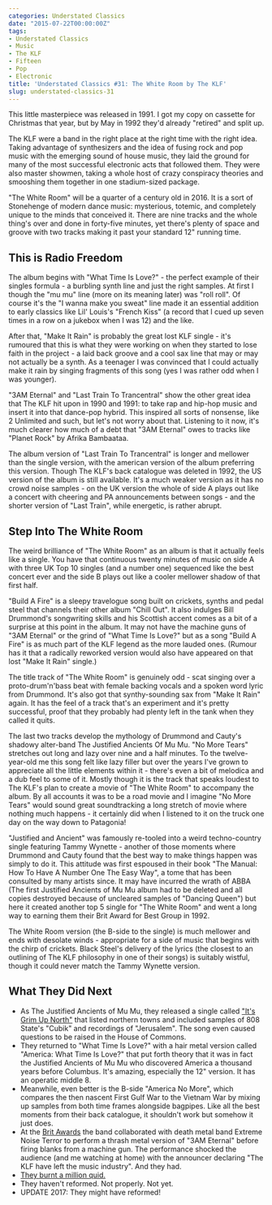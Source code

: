 ```yaml
---
categories: Understated Classics
date: "2015-07-22T00:00:00Z"
tags:
- Understated Classics
- Music
- The KLF
- Fifteen
- Pop
- Electronic
title: 'Understated Classics #31: The White Room by The KLF'
slug: understated-classics-31
---
```


This little masterpiece was released in 1991. I got my copy on cassette for Christmas that year, but by May in 1992 they'd already "retired" and split up.

The KLF were a band in the right place at the right time with the right idea. Taking advantage of synthesizers and the idea of fusing rock and pop music with the emerging sound of house music, they laid the ground for many of the most successful electronic acts that followed them. They were also master showmen, taking a whole host of crazy conspiracy theories and smooshing them together in one stadium-sized package.

"The White Room" will be a quarter of a century old in 2016. It is a sort of Stonehenge of modern dance music: mysterious, totemic, and completely unique to the minds that conceived it. There are nine tracks and the whole thing's over and done in forty-five minutes, yet there's plenty of space and groove with two tracks making it past your standard 12" running time.

## This is Radio Freedom

The album begins with "What Time Is Love?" - the perfect example of their singles formula - a burbling synth line and just the right samples. At first I though the "mu mu" line (more on its meaning later) was "roll roll". Of course it's the "I wanna make you sweat" line made it an essential addition to early classics like Lil' Louis's "French Kiss" (a record that I cued up seven times in a row on a jukebox when I was 12) and the like.

After that, "Make It Rain" is probably the great lost KLF single - it's rumoured that this is what they were working on when they started to lose faith in the project - a laid back groove and a cool sax line that may or may not actually be a synth. As a teenager I was convinced that I could actually make it rain by singing fragments of this song (yes I was rather odd when I was younger).

"3AM Eternal" and "Last Train To Trancentral" show the other great idea that The KLF hit upon in 1990 and 1991: to take rap and hip-hop music and insert it into that dance-pop hybrid. This inspired all sorts of nonsense, like 2 Unlimited and such, but let's not worry about that. Listening to it now, it's much clearer how much of a debt that "3AM Eternal" owes to tracks like "Planet Rock" by Afrika Bambaataa.

The album version of "Last Train To Trancentral" is longer and mellower than the single version, with the american version of the album preferring this version. Though The KLF's back catalogue was deleted in 1992, the US version of the album is still available. It's a much weaker version as it has no crowd noise samples - on the UK version the whole of side A plays out like a concert with cheering and PA announcements between songs - and the shorter version of "Last Train", while energetic, is rather abrupt.

## Step Into The White Room

The weird brilliance of "The White Room" as an album is that it actually feels like a single. You have that continuous twenty minutes of music on side A with three UK Top 10 singles (and a number one) sequenced like the best concert ever and the side B plays out like a cooler mellower shadow of that first half.

"Build A Fire" is a sleepy travelogue song built on crickets, synths and pedal steel that channels their other album "Chill Out". It also indulges Bill Drummond's songwriting skills and his Scottish accent comes as a bit of a surprise at this point in the album. It may not have the machine guns of "3AM Eternal" or the grind of "What Time Is Love?" but as a song "Build A Fire" is as much part of the KLF legend as the more lauded ones. (Rumour has it that a radically reworked version would also have appeared on that lost "Make It Rain" single.)

The title track of "The White Room" is genuinely odd - scat singing over a proto-drum'n'bass beat with female backing vocals and a spoken word lyric from Drummond. It's also got that synthy-sounding sax from "Make It Rain" again. It has the feel of a track that's an experiment and it's pretty successful, proof that they probably had plenty left in the tank when they called it quits.

The last two tracks develop the mythology of Drummond and Cauty's shadowy alter-band The Justified Ancients Of Mu Mu. "No More Tears" stretches out long and lazy over nine and a half minutes. To the twelve-year-old me this song felt like lazy filler but over the years I've grown to appreciate all the little elements within it - there's even a bit of melodica and a dub feel to some of it. Mostly though it is the track that speaks loudest to The KLF's plan to create a movie of "The White Room" to accompany the album. By all accounts it was to be a road movie and I imagine "No More Tears" would sound great soundtracking a long stretch of movie where nothing much happens - it certainly did when I listened to it on the truck one day on the way down to Patagonia!

"Justified and Ancient" was famously re-tooled into a weird techno-country single featuring Tammy Wynette - another of those moments where Drummond and Cauty found that the best way to make things happen was simply to do it. This attitude was first espoused in their book "The Manual: How To Have A Number One The Easy Way", a tome that has been consulted by many artists since. It may have incurred the wrath of ABBA (The first Justified Ancients of Mu Mu album had to be deleted and all copies destroyed because of uncleared samples of "Dancing Queen") but here it created another top 5 single for "The White Room" and went a long way to earning them their Brit Award for Best Group in 1992.

The White Room version (the B-side to the single) is much mellower and ends with desolate winds - appropriate for a side of music that begins with the chirp of crickets. Black Steel's delivery of the lyrics (the closest to an outlining of The KLF philosophy in one of their songs) is suitably wistful, though it could never match the Tammy Wynette version.

## What They Did Next

* As The Justified Ancients of Mu Mu, they released a single called ["It's Grim Up North"](https://en.wikipedia.org/wiki/It%27s_Grim_Up_North) that listed northern towns and included samples of 808 State's "Cubik" and recordings of "Jerusalem". The song even caused questions to be raised in the House of Commons.
* They returned to "What Time Is Love?" with a hair metal version called "America: What Time Is Love?" that put forth theory that it was in fact the Justified Ancients of Mu Mu who discovered America a thousand years before Columbus. It's amazing, especially the 12" version. It has an operatic middle 8.
* Meanwhile, even better is the B-side "America No More", which compares the then nascent First Gulf War to the Vietnam War by mixing up samples from both time frames alongside bagpipes. Like all the best moments from their back catalogue, it shouldn't work but somehow it just does.
* At the [Brit Awards](http://www.how-soon.com/index.php/blog/entry/jimmy_cauty_on_the_aftermath_of_the_klf_the_start_of_the_k_foundation/) the band collaborated with death metal band Extreme Noise Terror to perform a thrash metal version of "3AM Eternal" before firing blanks from a machine gun. The performance shocked the audience (and me watching at home) with the announcer declaring "The KLF have left the music industry". And they had.
* [They burnt a million quid.](http://dangerousminds.net/comments/watch_the_k_foundation_burn_a_million_quid)
* They haven't reformed. Not properly. Not yet.
* UPDATE 2017: They might have reformed!
